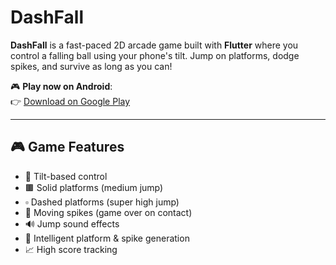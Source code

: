 # DashFall

**DashFall** is a fast-paced 2D arcade game built with **Flutter** where you control a falling ball using your phone's tilt. Jump on platforms, dodge spikes, and survive as long as you can!

🎮 **Play now on Android**:  
👉 [Download on Google Play](https://play.google.com/store/apps/details?id=com.game.dashfall)

---

## 🎮 Game Features

- 🎯 Tilt-based control
- 🟫 Solid platforms (medium jump)
- ▫️ Dashed platforms (super high jump)
- 🔺 Moving spikes (game over on contact)
- 🔊 Jump sound effects
- 🧠 Intelligent platform & spike generation
- 📈 High score tracking

